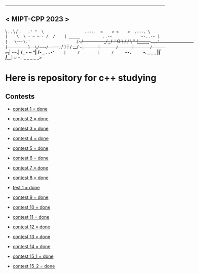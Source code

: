  _______________
< MIPT-CPP 2023 >
 ---------------
\                             .       .
 \                           / `.   .' " 
  \                  .---.  <    > <    >  .---.
   \                 |    \  \ - ~ ~ - /  /    |
         _____          ..-~             ~-..-~
        |     |   \~~~\.'                    `./~~~/
       ---------   \__/                        \__/
      .'  O    \     /               /       \  " 
     (_____,    `._.'               |         }  \/~~~/
      `----.          /       }     |        /    \__/
            `-.      |       /      |       /      `. ,~~|
                ~-.__|      /_ - ~ ^|      /- _      `..-'   
                     |     /        |     /     ~-.     `-. _  _  _
                     |_____|        |_____|         ~ - . _ _ _ _ _>




# Here is repository for c++ studying

## Contests

* [contest 1 = done](https://github.com/leshicorn/MIPT-CPP/tree/master/contest1)

* [contest 2 = done](https://github.com/leshicorn/MIPT-CPP/tree/master/contest2)

* [contest 3 = done](https://github.com/leshicorn/MIPT-CPP/tree/master/contest3)

* [contest 4 = done](https://github.com/leshicorn/MIPT-CPP/tree/master/contest4)

* [contest 5 = done](https://github.com/leshicorn/MIPT-CPP/tree/master/contest5)

* [contest 6 = done](https://github.com/leshicorn/MIPT-CPP/tree/master/contest6)

* [contest 7 = done](https://github.com/leshicorn/MIPT-CPP/tree/master/contest7)

* [contest 8 = done](https://github.com/leshicorn/MIPT-CPP/tree/master/contest8)

* [test 1 = done](https://github.com/leshicorn/MIPT-CPP/tree/master/kr1)

* [contest 9 = done](https://github.com/leshicorn/MIPT-CPP/tree/master/contest9)

* [contest 10 = done](https://github.com/leshicorn/MIPT-CPP/tree/master/contest10)

* [contest 11 = done](https://github.com/leshicorn/MIPT-CPP/tree/master/contest11)

* [contest 12 = done](https://github.com/leshicorn/MIPT-CPP/tree/master/contest12)

* [contest 13 = done](https://github.com/leshicorn/MIPT-CPP/tree/master/contest13)

* [contest 14 = done](https://github.com/leshicorn/MIPT-CPP/tree/master/contest14)

* [contest 15_1 = done](https://github.com/leshicorn/MIPT-CPP/tree/master/contest15_1)

* [contest 15_2 = done](https://github.com/leshicorn/MIPT-CPP/tree/master/contest15_2)
